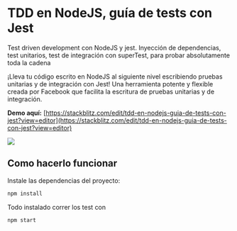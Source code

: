 # TDD en NodeJS, guía de tests con Jest

Test driven development con NodeJS y jest. Inyección de dependencias, test unitarios, test de integración con superTest,
para probar absolutamente toda la cadena

¡Lleva tu código escrito en NodeJS al siguiente nivel escribiendo pruebas unitarias y de integración con Jest! Una herramienta potente y flexible creada por Facebook que facilita la escritura de pruebas unitarias y de integración.

**Demo aquí:**
[https://stackblitz.com/edit/tdd-en-nodejs-guia-de-tests-con-jest?view=editor](https://stackblitz.com/edit/tdd-en-nodejs-guia-de-tests-con-jest?view=editor)

![](https://storage.googleapis.com/replit/images/1655329042368_2a018fcedc60660531dad0f26aee5600.jpeg)

## Como hacerlo funcionar 

Instale las dependencias del proyecto:

```bash
npm install
```
Todo instalado correr los test con

```bash
npm start
```
